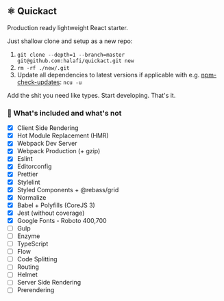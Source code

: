 ## ⚛️ Quickact

Production ready lightweight React starter.

Just shallow clone and setup as a new repo:

1. `git clone --depth=1 --branch=master git@github.com:halafi/quickact.git new`
2. `rm -rf ./new/.git`
3. Update all dependencies to latest versions if applicable with e.g. [npm-check-updates](https://github.com/tjunnone/npm-check-updates): `ncu -u`

Add the shit you need like types. Start developing. That's it.

### 🔧 What's included and what's not

- [x] Client Side Rendering
- [x] Hot Module Replacement (HMR)
- [x] Webpack Dev Server
- [x] Webpack Production (+ gzip)
- [x] Eslint
- [x] Editorconfig
- [x] Prettier
- [x] Stylelint
- [x] Styled Components + @rebass/grid
- [x] Normalize
- [x] Babel + Polyfills (CoreJS 3)
- [x] Jest (without coverage)
- [x] Google Fonts - Roboto 400,700
- [ ] Gulp
- [ ] Enzyme
- [ ] TypeScript
- [ ] Flow
- [ ] Code Splitting
- [ ] Routing
- [ ] Helmet
- [ ] Server Side Rendering
- [ ] Prerendering
